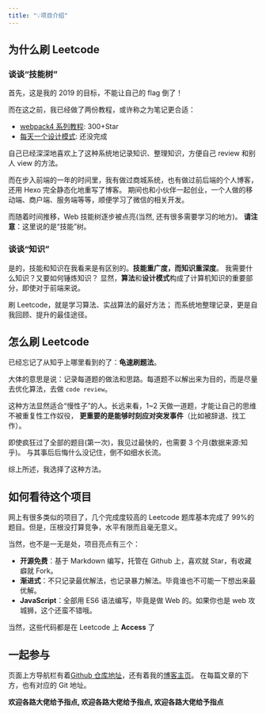 ```yaml
---
title: "💡项目介绍"
---
```


## 为什么刷 Leetcode

### 谈谈“技能树”

首先，这是我的 2019 的目标，不能让自己的 flag 倒了！

而在这之前，我已经做了两份教程，或许称之为笔记更合适：

- [webpack4 系列教程](https://github.com/dongyuanxin/webpack-demos): 300+Star
- [每天一个设计模式](https://github.com/dongyuanxin/design-pattern-demos): 还没完成

自己已经深深地喜欢上了这种系统地记录知识、整理知识，方便自己 review 和别人 view 的方法。

而在步入前端的一年的时间里，我有做过商城系统，也有做过前后端的个人博客，还用 Hexo 完全静态化地重写了博客。
期间也和小伙伴一起创业，一个人做的移动端、商户端、服务端等等，顺便学习了微信的相关开发。

而随着时间推移，Web 技能树逐步被点亮(当然, 还有很多需要学习的地方)。
**请注意**：这里说的是“技能”树。

### 谈谈“知识”

是的，技能和知识在我看来是有区别的。**技能重广度，而知识重深度**。
我需要什么知识？又要如何锤炼知识？
显然，**算法**和**设计模式**构成了计算机知识的重要部分，即使对于前端来说。

刷 Leetcode，就是学习算法、实战算法的最好方法；
而系统地整理记录，更是自我回顾、提升的最佳途径。

## 怎么刷 Leetcode

已经忘记了从知乎上哪里看到的了：**龟速刷题法**。

大体的意思是说：记录每道题的做法和思路。每道题不以解出来为目的，而是尽量去优化算法，去做 `code review`。

这种方法显然适合“慢性子”的人。长远来看，1~2 天做一道题，才能让自己的思维不被重复性工作奴役，
**更重要的是能够时刻应对突发事件**（比如被辞退、找工作）。

即使疯狂过了全部的题目(第一次)，我见过最快的，也需要 3 个月(数据来源:知乎)。
与其事后后悔什么没记住，倒不如细水长流。

综上所述，我选择了这种方法。

## 如何看待这个项目

网上有很多类似的项目了，几个完成度较高的 Leetcode 题库基本完成了 99%的题目。但是，压根没打算竞争，水平有限而且毫无意义。

当然，也不是一无是处，项目亮点有三个：

- **开源免费**：基于 Markdown 编写，托管在 Github 上，喜欢就 Star，有收藏癖就 Fork。
- **渐进式**：不只记录最优解法，也记录暴力解法。毕竟谁也不可能一下想出来最优解。
- **JavaScript**：全部用 ES6 语法编写，毕竟是做 Web 的。如果你也是 web 攻城狮，这个还蛮不错哦。

当然，这些代码都是在 Leetcode 上 **Access** 了

## 一起参与

页面上方导航栏有着[Github 仓库地址](https://github.com/dongyuanxin/leetcode)，还有着我的[博客主页](https://godbmw.com/)。
在每篇文章的下方，也有对应的 Git 地址。

**欢迎各路大佬给予指点, 欢迎各路大佬给予指点, 欢迎各路大佬给予指点**
